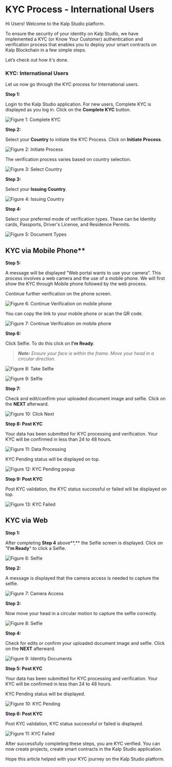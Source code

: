 # KYC Process - International Users

  

Hi Users! Welcome to the Kalp Studio platform.

  

To ensure the security of your identity on Kalp Studio, we have implemented a KYC (or Know Your Customer) authentication and verification process that enables you to deploy your smart contracts on Kalp Blockchain in a few simple steps.

  

Let’s check out how it's done.

  

### KYC: International Users

  

Let us now go through the KYC process for International users.

  

**Step 1:**

  

Login to the Kalp Studio application. For new users, Complete KYC is displayed as you log in. Click on the **Complete KYC** button.

  

![Figure 1: Complete KYC](https://docs.kalp.studio/~gitbook/image?url=https:%2F%2Fs3-ap-south-1.amazonaws.com%2Find-cdn.freshdesk.com%2Fdata%2Fhelpdesk%2Fattachments%2Fproduction%2F1060006994858%2Foriginal%2FdCdHAH_OGGB5jCIfeD_Y6w71eQGxBSInIg.png%3F1708436479&width=768&dpr=4&quality=100&sign=565931bbfecd5d7a88de6f6a93edc7ba143d4222234bf1a6bde1c5dc79eb4a10)

  



  

**Step 2:**

  

Select your **Country** to initiate the KYC Process. Click on **Initiate Process**.

  

![Figure 2: Initiate Process](https://docs.kalp.studio/~gitbook/image?url=https:%2F%2Fs3-ap-south-1.amazonaws.com%2Find-cdn.freshdesk.com%2Fdata%2Fhelpdesk%2Fattachments%2Fproduction%2F1060006994925%2Foriginal%2FGu3eKWNtfkfKBHRXHMCXL7IYhxObQ9W7Ig.png%3F1708436556&width=768&dpr=4&quality=100&sign=b05ced57011bb203cccd902d6abd129b1da4c20cb372fe378efe386ca2174e68)

  



  

The verification process varies based on country selection.

  

![Figure 3: Select Country](https://docs.kalp.studio/~gitbook/image?url=https:%2F%2Fs3-ap-south-1.amazonaws.com%2Find-cdn.freshdesk.com%2Fdata%2Fhelpdesk%2Fattachments%2Fproduction%2F1060006995006%2Foriginal%2FyoRI_pQedtJjJlus6QDXDB1F3SuYqr-7Lg.png%3F1708436618&width=768&dpr=4&quality=100&sign=a9751058d5f5ed9326585e9e9d10e55f13479d062de26f945fc2837c8a09281c)

  



  

**Step 3:**

  

Select your **Issuing Country**.

  

![Figure 4: Issuing Country](https://docs.kalp.studio/~gitbook/image?url=https:%2F%2Fs3-ap-south-1.amazonaws.com%2Find-cdn.freshdesk.com%2Fdata%2Fhelpdesk%2Fattachments%2Fproduction%2F1060006995063%2Foriginal%2FFwV5n3xpbEHjtmEqyHHrn7T37npqSNAvGw.png%3F1708436671&width=768&dpr=4&quality=100&sign=69f9a53b93810627697cfaa4cb7da60320b88d616a43198ca64012298fdfde7e)

  



  

**Step 4:**

  

Select your preferred mode of verification types. These can be Identity cards, Passports, Driver's License, and Residence Permits.

  

![Figure 5: Document Types](https://docs.kalp.studio/~gitbook/image?url=https:%2F%2Fs3-ap-south-1.amazonaws.com%2Find-cdn.freshdesk.com%2Fdata%2Fhelpdesk%2Fattachments%2Fproduction%2F1060006995091%2Foriginal%2Fzmbgu_Ps6uu2UamVf8L-8RaylwB0NpKabw.png%3F1708436731&width=768&dpr=4&quality=100&sign=326d3db7534b92a07de22f43c853753846567fe997127524d3a58cbeee18f076)

  
## KYC via Mobile Phone**

  

**Step 5:**

  

A message will be displayed “Web portal wants to use your camera”. This process involves a web camera and the use of a mobile phone. We will first show the KYC through Mobile phone followed by the web process.

  

Continue further verification on the phone screen.

  

![Figure 6: Continue Verification on mobile phone](https://docs.kalp.studio/~gitbook/image?url=https:%2F%2Fs3-ap-south-1.amazonaws.com%2Find-cdn.freshdesk.com%2Fdata%2Fhelpdesk%2Fattachments%2Fproduction%2F1060006995127%2Foriginal%2F5oNvLQZyD4dL9_9hNhdGufOAWFy9KgcJmQ.png%3F1708436783&width=768&dpr=4&quality=100&sign=6c2689eb99bc6ea21e20ad4a3b52b4073850b68b3526b2862430e31337f4301d)

  

You can copy the link to your mobile phone or scan the QR code.

  

![Figure 7: Continue Verification on mobile phone](https://docs.kalp.studio/~gitbook/image?url=https:%2F%2Fs3-ap-south-1.amazonaws.com%2Find-cdn.freshdesk.com%2Fdata%2Fhelpdesk%2Fattachments%2Fproduction%2F1060006789061%2Foriginal%2FE3odekBbg9N1lfEJxNe9-8YsE3fLBcl4dg.png%3F1707904364&width=768&dpr=4&quality=100&sign=1765eb1ba4590e5d71a82c3985ebefe6ce60a01c3cf2d5071b3f5cfeb0e31bb2)

  



  

**Step 6:**

  

Click Selfie. To do this click on **I'm Ready**.

  

>  _**Note:**_  _Ensure your face is within the frame. Move your head in a circular direction._

  

![Figure 8: Take Selfie](https://docs.kalp.studio/~gitbook/image?url=https:%2F%2Fs3-ap-south-1.amazonaws.com%2Find-cdn.freshdesk.com%2Fdata%2Fhelpdesk%2Fattachments%2Fproduction%2F1060006776640%2Foriginal%2FSXyD6m2mUCaKNX4IWXXvXmX79L-9cc6_VA.png%3F1707889130&width=768&dpr=4&quality=100&sign=d21e1c4a0940af4d19978d4c4da402a936571f25b0db40e670a6dd361bda1d94)

  



  

![Figure 9: Selfie](https://docs.kalp.studio/~gitbook/image?url=https:%2F%2Fs3-ap-south-1.amazonaws.com%2Find-cdn.freshdesk.com%2Fdata%2Fhelpdesk%2Fattachments%2Fproduction%2F1060006776743%2Foriginal%2FAFXdppxc_p58lWE5h2V4MxdW5HyEfTY5Tw.png%3F1707889272&width=768&dpr=4&quality=100&sign=c7cb8941c4546c6b4d55909142656cf212b89fd694d750252235d2814936f6e8)

  



  

**Step 7:**

  

Check and edit/confirm your uploaded document image and selfie. Click on the **NEXT** afterward.

  

![Figure 10: Click Next](https://docs.kalp.studio/~gitbook/image?url=https:%2F%2Fs3-ap-south-1.amazonaws.com%2Find-cdn.freshdesk.com%2Fdata%2Fhelpdesk%2Fattachments%2Fproduction%2F1060006776794%2Foriginal%2FjyL4UEzt1L-p3e5I6du1JPmQpUbFyGv2_w.png%3F1707889379&width=768&dpr=4&quality=100&sign=5a90cb911c4edcc5ab0b13580dcab587b666e5231b10544507641b2e15cc5155)

  



  

**Step 8: Post KYC**

  

Your data has been submitted for KYC processing and verification. Your KYC will be confirmed in less than 24 to 48 hours.

  

![Figure 11: Data Processing](https://docs.kalp.studio/~gitbook/image?url=https:%2F%2Fs3-ap-south-1.amazonaws.com%2Find-cdn.freshdesk.com%2Fdata%2Fhelpdesk%2Fattachments%2Fproduction%2F1060006776864%2Foriginal%2FYv9oxDxxIdyLYMtYOiLlT-wg7W5VCK-Vgw.png%3F1707889476&width=768&dpr=4&quality=100&sign=bbcbfb19badd5d8c2fdee7c98ce00457f2d4ec6facd3fd8a90146c340f9e40d0)

  



  

KYC Pending status will be displayed on top.

  

![Figure 12: KYC Pending popup](https://docs.kalp.studio/~gitbook/image?url=https:%2F%2Fs3-ap-south-1.amazonaws.com%2Find-cdn.freshdesk.com%2Fdata%2Fhelpdesk%2Fattachments%2Fproduction%2F1060006995157%2Foriginal%2FF_B5PJZktHHOeSlUtVKrI9tTNAhhtS-LUg.png%3F1708436848&width=768&dpr=4&quality=100&sign=0e08c6524b74e2a05ecd40e927895c6bb604d1315c82080fc733ba7670d532e8)

  



  

**Step 9: Post KYC**

  

Post KYC validation, the KYC status successful or failed will be displayed on top.

  

![Figure 13: KYC Failed](https://docs.kalp.studio/~gitbook/image?url=https:%2F%2Fs3-ap-south-1.amazonaws.com%2Find-cdn.freshdesk.com%2Fdata%2Fhelpdesk%2Fattachments%2Fproduction%2F1060006995186%2Foriginal%2FxGcs3z0D4nWWuxqsFkKtncrv1Uy3eSnbYQ.png%3F1708436900&width=768&dpr=4&quality=100&sign=3d6a4cbc69da3a0949cd77485da1068a02368555234a51f8aa9bfd9b3fe3a486)

  



  

## KYC via Web

  

**Step 1:**

  

After completing **Step 4** above**,** the Selfie screen is displayed. Click on "**I'm Ready**" to click a Selfie.

  

![Figure 6: Selfie](https://docs.kalp.studio/~gitbook/image?url=https:%2F%2Fs3-ap-south-1.amazonaws.com%2Find-cdn.freshdesk.com%2Fdata%2Fhelpdesk%2Fattachments%2Fproduction%2F1060006995295%2Foriginal%2FWFJ20wiNUbfVmlKOHxFVP3PbdaQl1DaV3w.png%3F1708437017&width=768&dpr=4&quality=100&sign=e4ff43dd4680e92b742f3a2d83ec88a5b3b416f411fc1dff255a0f10c4bdbf10)

  



  

**Step 2:**

  

A message is displayed that the camera access is needed to capture the selfie.

  

![Figure 7: Camera Access](https://docs.kalp.studio/~gitbook/image?url=https:%2F%2Fs3-ap-south-1.amazonaws.com%2Find-cdn.freshdesk.com%2Fdata%2Fhelpdesk%2Fattachments%2Fproduction%2F1060006995336%2Foriginal%2FsNV4rZ0mKvCrxREjxw3o0mdqPGtrD-6WZA.png%3F1708437084&width=768&dpr=4&quality=100&sign=59dcbb2d637cb751fa7a906dd14ce621c18c5db9972b99e3d61255eea99b0265)

  



  

**Step 3:**

  

Now move your head in a circular motion to capture the selfie correctly.

  

![Figure 8: Selfie](https://docs.kalp.studio/~gitbook/image?url=https:%2F%2Fs3-ap-south-1.amazonaws.com%2Find-cdn.freshdesk.com%2Fdata%2Fhelpdesk%2Fattachments%2Fproduction%2F1060006995371%2Foriginal%2FHidGN2vEnuoa7nlJ5nyTL3dhiVZTenvRMA.png%3F1708437150&width=768&dpr=4&quality=100&sign=369365cdc4092e2a7b030882937971db5259cf6b2b1f7894758a0de6cbf43cc0)

  



  

**Step 4:**

  

Check for edits or confirm your uploaded document image and selfie. Click on the **NEXT** afterward.

  

![Figure 9: Identity Documents](https://docs.kalp.studio/~gitbook/image?url=https:%2F%2Fs3-ap-south-1.amazonaws.com%2Find-cdn.freshdesk.com%2Fdata%2Fhelpdesk%2Fattachments%2Fproduction%2F1060006995399%2Foriginal%2F1yJrzsyeQR2dvVWvVnUmq3yoMjrVDAHy9A.png%3F1708437202&width=768&dpr=4&quality=100&sign=d12c8467136d9b13241608b56ddf77d0d7f8339d4b7d36cfd7ca49e4e4e1ecbd)

  



  

**Step 5: Post KYC**

  

Your data has been submitted for KYC processing and verification. Your KYC will be confirmed in less than 24 to 48 hours.

  

KYC Pending status will be displayed.

  

![Figure 10: KYC Pending](https://docs.kalp.studio/~gitbook/image?url=https:%2F%2Fs3-ap-south-1.amazonaws.com%2Find-cdn.freshdesk.com%2Fdata%2Fhelpdesk%2Fattachments%2Fproduction%2F1060006995432%2Foriginal%2FWT65U8_QnCQeVne330Vuh0aQqM_eZnlgbw.png%3F1708437249&width=768&dpr=4&quality=100&sign=5359a2a55e5162f9decd655c9ca874cc6f435237accd4fa8e90ee83c6b8d9736)

  



  

**Step 6: Post KYC**

  

Post KYC validation, KYC status successful or failed is displayed.

  

![Figure 11: KYC Failed](https://docs.kalp.studio/~gitbook/image?url=https:%2F%2Fs3-ap-south-1.amazonaws.com%2Find-cdn.freshdesk.com%2Fdata%2Fhelpdesk%2Fattachments%2Fproduction%2F1060006995464%2Foriginal%2F0Ldat_TWq0EeZRuv6pfD4nzxK_6ogrmvyQ.png%3F1708437299&width=768&dpr=4&quality=100&sign=e78dde21bcd8db11d5b499cabfed1675ba14704d005269e44e7642d2393a9c42)

  



  

After successfully completing these steps, you are KYC verified. You can now create projects, create smart contracts in the Kalp Studio application.

  

Hope this article helped with your KYC journey on the Kalp Studio platform.
